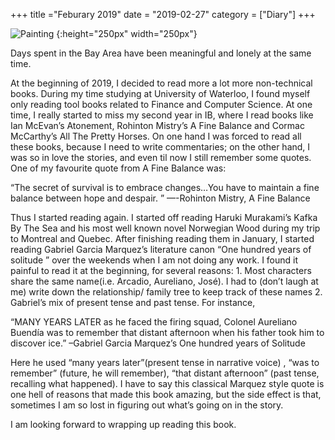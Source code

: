 +++
title ="Feburary 2019"
date = "2019-02-27"
category = ["Diary"]
+++

![Painting](/img/Painting1.jpeg) {:height="250px" width="250px"}

Days spent in the Bay Area have been meaningful and lonely at the same time.

At the beginning of 2019, I decided to read more a lot more non-technical books. During my time studying at University of Waterloo, I found myself only reading tool books related to Finance and Computer Science. At one time, I really started to miss my second year in IB, where I read books like Ian McEvan’s Atonement, Rohinton Mistry’s A Fine Balance and Cormac McCarthy’s All The Pretty Horses. On one hand I was forced to read all these books, because I need to write commentaries; on the other hand, I was so in love the stories, and even til now I still remember some quotes. One of my favourite quote from A Fine Balance was:

“The secret of survival is to embrace changes…You have to maintain a fine balance between hope and despair. ” —-Rohinton Mistry, A Fine Balance

Thus I started reading again. I started off reading Haruki Murakami’s Kafka By The Sea and his most well known novel Norwegian Wood during my trip to Montreal and Quebec. After finishing reading them in January, I started reading Gabriel Garcia Marquez’s literature canon “One hundred years of solitude ” over the weekends when I am not doing any work. I found it painful to read it at the beginning, for several reasons: 1. Most characters share the same name(i.e. Arcadio, Aureliano, José). I had to (don’t laugh at me) write down the relationship/ family tree to keep track of these names 2. Gabriel’s mix of present tense and past tense. For instance,

“MANY YEARS LATER as he faced the firing squad, Colonel Aureliano Buendía was to remember that distant afternoon when his father took him to discover ice.”
–Gabriel Garcia Marquez’s One hundred years of Solitude

Here he used “many years later”(present tense in narrative voice) , “was to remember” (future, he will remember), “that distant afternoon” (past tense, recalling what happened). I have to say this classical Marquez style quote is one hell of reasons that made this book amazing, but the side effect is that, sometimes I am so lost in figuring out what’s going on in the story.

I am looking forward to wrapping up reading this book.